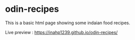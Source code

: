 # odin-recipes
This is a basic html page showing some indaian food recipes.


Live preview : https://inahp1239.github.io/odin-recipes/
